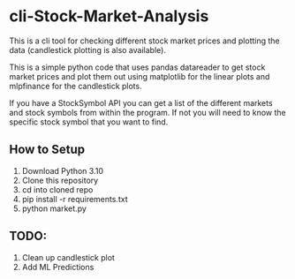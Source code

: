 # cli-Stock-Market-Analysis
This is a cli tool for checking different stock market prices and plotting the data (candlestick plotting is also available).

This is a simple python code that uses pandas datareader to get stock market prices and plot them out using matplotlib for the linear plots and mlpfinance for the candlestick plots.

If you have a StockSymbol API you can get a list of the different markets and stock symbols from within the program. If not you will need to know the specific stock symbol that you want to find.

## How to Setup
1. Download Python 3.10
2. Clone this repository
3. cd into cloned repo
4. pip install -r requirements.txt
5. python market.py

## TODO:
1. Clean up candlestick plot
2. Add ML Predictions
